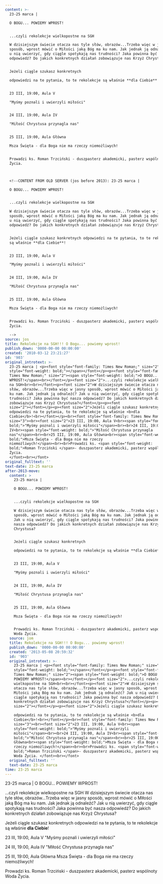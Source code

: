 ```yaml
---
content: >-
  23-25 marca | 

  O BOGU... POWIEMY WPROST!


  ...czyli rekolekcje wielkopostne na SGH

  W dzisiejszym świecie otacza nas tyle słów, obrazów...Trzeba więc w jasny
  sposób, wprost mówić o Miłości jaką Bóg ma ku nam. Jak jednak ją odnaleźć? Jak
  u nią uwierzyć, gdy ciągle spotykają nas trudności? Jaka powinna być nasza
  odpowiedź? Do jakich konkretnych działań zobowiązuje nas Krzyż Chrystusa?


  Jeżeli ciągle szukasz konkretnych 

  odpowiedzi na te pytania, to te rekolekcje są właśnie **dla Ciebie**!


  23 III, 19:00, Aula V

  "Myśmy poznali i uwierzyli miłości"


  24 III, 19:00, Aula IV

  "Miłość Chrystusa przynagla nas"


  25 III, 19:00, Aula Główna

  Msza Święta - dla Boga nie ma rzeczy niemożliwych!


  Prowadzi ks. Roman Trzciński - duszpasterz akademicki, pasterz wspólnoty Woda
  Życia. 



  <!--CONTENT FROM OLD SERVER (jos before 2013): 23-25 marca | 

  O BOGU... POWIEMY WPROST!


  ...czyli rekolekcje wielkopostne na SGH

  W dzisiejszym świecie otacza nas tyle słów, obrazów...Trzeba więc w jasny
  sposób, wprost mówić o Miłości jaką Bóg ma ku nam. Jak jednak ją odnaleźć? Jak
  u nią uwierzyć, gdy ciągle spotykają nas trudności? Jaka powinna być nasza
  odpowiedź? Do jakich konkretnych działań zobowiązuje nas Krzyż Chrystusa?


  Jeżeli ciągle szukasz konkretnych odpowiedzi na te pytania, to te rekolekcje
  są właśnie **dla Ciebie**!


  23 III, 19:00, Aula V

  "Myśmy poznali i uwierzyli miłości"


  24 III, 19:00, Aula IV

  "Miłość Chrystusa przynagla nas"


  25 III, 19:00, Aula Główna

  Msza Święta - dla Boga nie ma rzeczy niemożliwych!


  Prowadzi ks. Roman Trzciński - duszpasterz akademicki, pasterz wspólnoty Woda
  Życia. 
                                                                                   
  -->
source: jos
title: Rekolekcje na SGH!!! O Bogu... powiemy wprost!
publish_down: '0000-00-00 00:00:00'
created: '2010-03-12 23:21:27'
id: '903'
original_introtext: >-
  23-25 marca | <p><font style="font-family: Times New Roman;" size="2"><span
  style="font-weight: bold;"></span></font></p><p><font style="font-family:
  Times New Roman;" size="2"><span style="font-weight: bold;">O BOGU... POWIEMY
  WPROST!</span><br></font></p><font size="2">...czyli rekolekcje wielkopostne
  na SGH<br><br></font><p><font size="2">W dzisiejszym świecie otacza nas tyle
  słów, obrazów...Trzeba więc w jasny sposób, wprost mówić o Miłości jaką Bóg ma
  ku nam. Jak jednak ją odnaleźć? Jak u nią uwierzyć, gdy ciągle spotykają nas
  trudności? Jaka powinna być nasza odpowiedź? Do jakich konkretnych działań
  zobowiązuje nas Krzyż Chrystusa?</font></p><p><font
  size="2"></font></p><p><font size="2">Jeżeli ciągle szukasz konkretnych
  odpowiedzi na te pytania, to te rekolekcje są właśnie <b>dla
  Ciebie</b>!<br></font></p><br><font style="font-family: Times New Roman;"
  size="3"><br><font size="2">23 III, 19:00, Aula V<br><span style="font-weight:
  bold;">"Myśmy poznali i uwierzyli miłości"</span><br><br>24 III, 19:00, Aula
  IV<br><span style="font-weight: bold;">"Miłość Chrystusa przynagla
  nas"</span><br><br>25 III, 19:00, Aula Główna<br><span style="font-weight:
  bold;">Msza Święta - dla Boga nie ma rzeczy
  niemożliwych!</span><br><br>Prowadzi ks. <span style="font-weight:
  bold;">Roman Trzciński </span>- duszpasterz akademicki, pasterz wspólnoty Woda
  Życia.
  </font><br></font>                                                                                 
original_fulltext: ''
text-date: 23-25 marca
after-2013-move:
  content: >
    23-25 marca | 

    O BOGU... POWIEMY WPROST!


    ...czyli rekolekcje wielkopostne na SGH

    W dzisiejszym świecie otacza nas tyle słów, obrazów...Trzeba więc w jasny
    sposób, wprost mówić o Miłości jaką Bóg ma ku nam. Jak jednak ją odnaleźć?
    Jak u nią uwierzyć, gdy ciągle spotykają nas trudności? Jaka powinna być
    nasza odpowiedź? Do jakich konkretnych działań zobowiązuje nas Krzyż
    Chrystusa?


    Jeżeli ciągle szukasz konkretnych 

    odpowiedzi na te pytania, to te rekolekcje są właśnie **dla Ciebie**!


    23 III, 19:00, Aula V

    "Myśmy poznali i uwierzyli miłości"


    24 III, 19:00, Aula IV

    "Miłość Chrystusa przynagla nas"


    25 III, 19:00, Aula Główna

    Msza Święta - dla Boga nie ma rzeczy niemożliwych!


    Prowadzi ks. Roman Trzciński - duszpasterz akademicki, pasterz wspólnoty
    Woda Życia. 
  source: jom
  title: Rekolekcje na SGH!!! O Bogu... powiemy wprost!
  publish_down: '0000-00-00 00:00:00'
  created: '2013-05-08 20:59:32'
  id: '903'
  original_introtext: >-
    23-25 marca | <p><font style="font-family: Times New Roman;" size="2"><span
    style="font-weight: bold;"></span></font></p><p><font style="font-family:
    Times New Roman;" size="2"><span style="font-weight: bold;">O BOGU...
    POWIEMY WPROST!</span><br></font></p><font size="2">...czyli rekolekcje
    wielkopostne na SGH<br><br></font><p><font size="2">W dzisiejszym świecie
    otacza nas tyle słów, obrazów...Trzeba więc w jasny sposób, wprost mówić o
    Miłości jaką Bóg ma ku nam. Jak jednak ją odnaleźć? Jak u nią uwierzyć, gdy
    ciągle spotykają nas trudności? Jaka powinna być nasza odpowiedź? Do jakich
    konkretnych działań zobowiązuje nas Krzyż Chrystusa?</font></p><p><font
    size="2"></font></p><p><font size="2">Jeżeli ciągle szukasz konkretnych 

    odpowiedzi na te pytania, to te rekolekcje są właśnie <b>dla
    Ciebie</b>!<br></font></p><br><font style="font-family: Times New Roman;"
    size="3"><br><font size="2">23 III, 19:00, Aula V<br><span
    style="font-weight: bold;">"Myśmy poznali i uwierzyli
    miłości"</span><br><br>24 III, 19:00, Aula IV<br><span style="font-weight:
    bold;">"Miłość Chrystusa przynagla nas"</span><br><br>25 III, 19:00, Aula
    Główna<br><span style="font-weight: bold;">Msza Święta - dla Boga nie ma
    rzeczy niemożliwych!</span><br><br>Prowadzi ks. <span style="font-weight:
    bold;">Roman Trzciński </span>- duszpasterz akademicki, pasterz wspólnoty
    Woda Życia. </font><br></font>
  original_fulltext: ''
  text-date: 23-25 marca
time: 23-25 marca
---
```

23-25 marca | 
O BOGU... POWIEMY WPROST!

...czyli rekolekcje wielkopostne na SGH
W dzisiejszym świecie otacza nas tyle słów, obrazów...Trzeba więc w jasny sposób, wprost mówić o Miłości jaką Bóg ma ku nam. Jak jednak ją odnaleźć? Jak u nią uwierzyć, gdy ciągle spotykają nas trudności? Jaka powinna być nasza odpowiedź? Do jakich konkretnych działań zobowiązuje nas Krzyż Chrystusa?

Jeżeli ciągle szukasz konkretnych 
odpowiedzi na te pytania, to te rekolekcje są właśnie **dla Ciebie**!

23 III, 19:00, Aula V
"Myśmy poznali i uwierzyli miłości"

24 III, 19:00, Aula IV
"Miłość Chrystusa przynagla nas"

25 III, 19:00, Aula Główna
Msza Święta - dla Boga nie ma rzeczy niemożliwych!

Prowadzi ks. Roman Trzciński - duszpasterz akademicki, pasterz wspólnoty Woda Życia. 


<!--CONTENT FROM OLD SERVER (jos before 2013): 23-25 marca | 
O BOGU... POWIEMY WPROST!

...czyli rekolekcje wielkopostne na SGH
W dzisiejszym świecie otacza nas tyle słów, obrazów...Trzeba więc w jasny sposób, wprost mówić o Miłości jaką Bóg ma ku nam. Jak jednak ją odnaleźć? Jak u nią uwierzyć, gdy ciągle spotykają nas trudności? Jaka powinna być nasza odpowiedź? Do jakich konkretnych działań zobowiązuje nas Krzyż Chrystusa?

Jeżeli ciągle szukasz konkretnych odpowiedzi na te pytania, to te rekolekcje są właśnie **dla Ciebie**!

23 III, 19:00, Aula V
"Myśmy poznali i uwierzyli miłości"

24 III, 19:00, Aula IV
"Miłość Chrystusa przynagla nas"

25 III, 19:00, Aula Główna
Msza Święta - dla Boga nie ma rzeczy niemożliwych!

Prowadzi ks. Roman Trzciński - duszpasterz akademicki, pasterz wspólnoty Woda Życia. 
                                                                                 
-->

<!--{{json:{"created_date":"2010-03-12 23:21:27","publish_down":"0000-00-00 00:00:00","id":"903"}}}-->